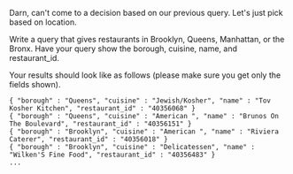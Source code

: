 Darn, can't come to a decision based on our previous query. Let's just pick
based on location.

Write a query that gives restaurants in Brooklyn, Queens, Manhattan,
or the Bronx. Have your query show the borough, cuisine, name, 
and restaurant_id.

Your results should look like as follows (please make sure you get only
the fields shown).

```
{ "borough" : "Queens", "cuisine" : "Jewish/Kosher", "name" : "Tov Kosher Kitchen", "restaurant_id" : "40356068" }
{ "borough" : "Queens", "cuisine" : "American ", "name" : "Brunos On The Boulevard", "restaurant_id" : "40356151" }
{ "borough" : "Brooklyn", "cuisine" : "American ", "name" : "Riviera Caterer", "restaurant_id" : "40356018" }
{ "borough" : "Brooklyn", "cuisine" : "Delicatessen", "name" : "Wilken'S Fine Food", "restaurant_id" : "40356483" }
...
```